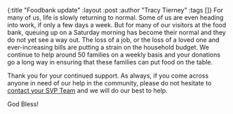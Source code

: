 {:title "Foodbank update"
 :layout :post
 :author "Tracy Tierney"
 :tags []}
For many of us, life is slowly returning to normal. Some of us are even heading into work, if only a few days a week. But for many of our visitors at the food bank, queuing up on a Saturday morning has become their normal and they do not yet see a way out. The loss of a job, or the loss of a loved one and ever-increasing bills are putting a strain on the household budget. We continue to help around 50 families on a weekly basis and your donations go a long way in ensuring that these families can put food on the table.

Thank you for your continued support. As always, if you come across anyone in need of our help in the community, please do not hesitate to [contact your SVP Team](../../pages-output/contact/) and we will do our best to help.

God Bless!
